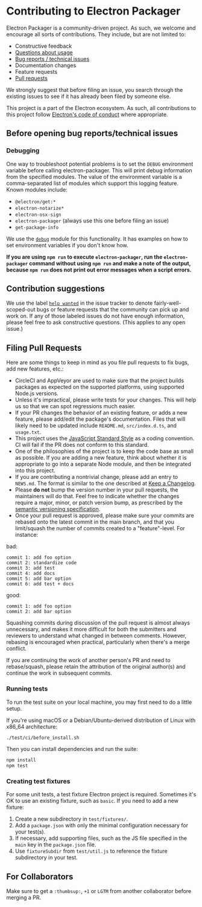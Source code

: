 # Contributing to Electron Packager

Electron Packager is a community-driven project. As such, we welcome and encourage all sorts of
contributions. They include, but are not limited to:

- Constructive feedback
- [Questions about usage](https://github.com/electron/electron-packager/blob/main/SUPPORT.md)
- [Bug reports / technical issues](#before-opening-bug-reportstechnical-issues)
- Documentation changes
- Feature requests
- [Pull requests](#filing-pull-requests)

We strongly suggest that before filing an issue, you search through the existing issues to see
if it has already been filed by someone else.

This project is a part of the Electron ecosystem. As such, all contributions to this project follow
[Electron's code of conduct](https://github.com/electron/electron/blob/main/CODE_OF_CONDUCT.md)
where appropriate.

## Before opening bug reports/technical issues

### Debugging

One way to troubleshoot potential problems is to set the `DEBUG` environment variable before
calling electron-packager. This will print debug information from the specified modules. The
value of the environment variable is a comma-separated list of modules which support this logging
feature. Known modules include:

* `@electron/get:*`
* `electron-notarize*`
* `electron-osx-sign`
* `electron-packager` (always use this one before filing an issue)
* `get-package-info`

We use the [`debug`](https://www.npmjs.com/package/debug#usage) module for this functionality. It
has examples on how to set environment variables if you don't know how.

**If you are using `npm run` to execute `electron-packager`, run the `electron-packager` command
without using `npm run` and make a note of the output, because `npm run` does not print out error
messages when a script errors.**

## Contribution suggestions

We use the label [`help wanted`](https://github.com/electron/electron-packager/issues?q=is%3Aopen+is%3Aissue+label%3A%22help+wanted%22) in the issue tracker to denote fairly-well-scoped-out bugs or feature requests that the community can pick up and work on. If any of those labeled issues do not have enough information, please feel free to ask constructive questions. (This applies to any open issue.)

## Filing Pull Requests

Here are some things to keep in mind as you file pull requests to fix bugs, add new features, etc.:

* CircleCI and AppVeyor are used to make sure that the project builds packages as expected on the
  supported platforms, using supported Node.js versions.
* Unless it's impractical, please write tests for your changes. This will help us so that we can
  spot regressions much easier.
* If your PR changes the behavior of an existing feature, or adds a new feature, please add/edit
  the package's documentation. Files that will likely need to be updated include `README.md`,
  `src/index.d.ts`, and `usage.txt`.
* This project uses the [JavaScript Standard Style](https://standardjs.com/) as a coding convention.
  CI will fail if the PR does not conform to this standard.
* One of the philosophies of the project is to keep the code base as small as possible. If you are
  adding a new feature, think about whether it is appropriate to go into a separate Node module,
  and then be integrated into this project.
* If you are contributing a nontrivial change, please add an entry to `NEWS.md`. The format is
  similar to the one described at [Keep a Changelog](http://keepachangelog.com/).
* Please **do not** bump the version number in your pull requests, the maintainers will do that.
  Feel free to indicate whether the changes require a major, minor, or patch version bump, as
  prescribed by the [semantic versioning specification](http://semver.org/).
* Once your pull request is approved, please make sure your commits are rebased onto the latest
  commit in the main branch, and that you limit/squash the number of commits created to a
  "feature"-level. For instance:

bad:

```
commit 1: add foo option
commit 2: standardize code
commit 3: add test
commit 4: add docs
commit 5: add bar option
commit 6: add test + docs
```

good:

```
commit 1: add foo option
commit 2: add bar option
```

Squashing commits during discussion of the pull request is almost always unnecessary, and makes it
more difficult for both the submitters and reviewers to understand what changed in between comments.
However, rebasing is encouraged when practical, particularly when there's a merge conflict.

If you are continuing the work of another person's PR and need to rebase/squash, please retain the
attribution of the original author(s) and continue the work in subsequent commits.

### Running tests

To run the test suite on your local machine, you may first need to do a little setup.

If you're using macOS or a Debian/Ubuntu-derived distribution of Linux with x86_64 architecture:

```sh
./test/ci/before_install.sh
```

Then you can install dependencies and run the suite:

```sh
npm install
npm test
```

### Creating test fixtures

For some unit tests, a test fixture Electron project is required. Sometimes it's OK to use an
existing fixture, such as `basic`. If you need to add a new fixture:

1. Create a new subdirectory in `test/fixtures/`.
2. Add a `package.json` with only the minimal configuration necessary for your test(s).
3. If necessary, add supporting files, such as the JS file specified in the `main` key in the
   `package.json` file.
4. Use `fixtureSubdir` from `test/util.js` to reference the fixture subdirectory in your test.

## For Collaborators

Make sure to get a `:thumbsup:`, `+1` or `LGTM` from another collaborator before merging a PR.
